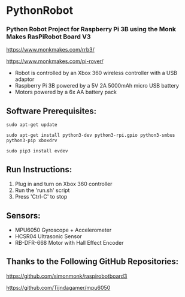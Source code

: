# PythonRobot

### Python Robot Project for Raspberry Pi 3B using the Monk Makes RasPiRobot Board V3 

https://www.monkmakes.com/rrb3/

https://www.monkmakes.com/pi-rover/

- Robot is controlled by an Xbox 360 wireless controller with a USB adaptor
- Raspberry Pi 3B powered by a 5V 2A 5000mAh micro USB battery
- Motors powered by a 6x AA battery pack 

## Software Prerequisites:

`sudo apt-get update`

`sudo apt-get install python3-dev python3-rpi.gpio python3-smbus python3-pip xboxdrv`

`sudo pip3 install evdev`


## Run Instructions:

1. Plug in and turn on Xbox 360 controller
2. Run the 'run.sh' script
3. Press 'Ctrl-C' to stop 

## Sensors:

- MPU6050 Gyroscope + Accelerometer
- HCSR04 Ultrasonic Sensor
- RB-DFR-668 Motor with Hall Effect Encoder

## Thanks to the Following GitHub Repositories:

https://github.com/simonmonk/raspirobotboard3

https://github.com/Tijndagamer/mpu6050
